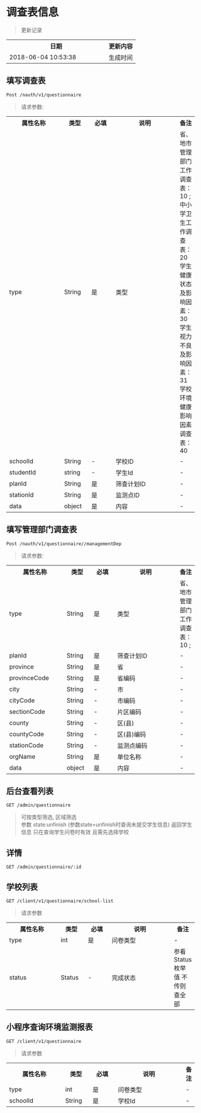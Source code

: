 # 调查表信息

> 更新记录

<table>
    <tr>
        <th style="width:250px;">日期</th>
        <th>更新内容</th>
    </tr>
    <tr>
        <td>2018-06-04 10:53:38</td>
        <td>生成时间</td>
    </tr>
</table>


## 填写调查表
```
Post /nauth/v1/questionnaire
```

> 请求参数:

<table>
    <tr>
        <th style="width:150px;">属性名称</th>
        <th style="width:60px;">类型</th>
        <th style="width:60px;">必填</th>
        <th style="width:200px;">说明</th>
        <th>备注</th>
    </tr>
    <tr>
        <td>type</td>
        <td>String</td>
        <td>是</td>
        <td>类型</td>
        <td>省、地市管理部门工作调查表：10 ;   
        中小学卫生工作调查表：20   
         学生健康状态及影响因素：30   
         学生视力不良及影响因素：31   
        学校环境健康影响因素调查表：40   </td>
    </tr>
    <tr>
        <td>schoolId</td>
        <td>String</td>
        <td>-</td>
        <td>学校ID</td>
        <td>-</td>
    </tr>
    <tr>
        <td>studentId</td>
        <td>string</td>
        <td>-</td>
        <td>学生Id</td>
        <td>-</td>
    </tr>
    <tr>
        <td>planId</td>
        <td>String</td>
        <td>是</td>
        <td>筛查计划ID</td>
        <td>-</td>
    </tr>
    <tr>
        <td>stationId</td>
        <td>String</td>
        <td>是</td>
        <td>监测点ID</td>
        <td>-</td>
    </tr>
    <tr>
        <td>data</td>
        <td>object</td>
        <td>是</td>
        <td>内容</td>
        <td>-</td>
    </tr>
</table>

## 填写管理部门调查表
```
Post /nauth/v1/questionnaire//managementDep
```
> 请求参数:

<table>
    <tr>
        <th style="width:150px;">属性名称</th>
        <th style="width:60px;">类型</th>
        <th style="width:60px;">必填</th>
        <th style="width:200px;">说明</th>
        <th>备注</th>
    </tr>
    <tr>
        <td>type</td>
        <td>String</td>
        <td>是</td>
        <td>类型</td>
        <td>省、地市管理部门工作调查表：10 ;   
    </tr>
    <tr>
        <td>planId</td>
        <td>String</td>
        <td>是</td>
        <td>筛查计划ID</td>
        <td>-</td>
    </tr>
        <tr>
            <td>province</td>
            <td>String</td>
            <td>是</td>
            <td>省</td>
            <td>-</td>
        </tr>
        <tr>
            <td>provinceCode</td>
            <td>String</td>
            <td>是</td>
            <td>省编码</td>
            <td>-</td>
        </tr>
        <tr>
            <td>city</td>
            <td>String</td>
            <td>-</td>
            <td>市</td>
            <td>-</td>
        </tr>
        <tr>
            <td>cityCode</td>
            <td>String</td>
            <td>-</td>
            <td>市编码</td>
            <td>-</td>
        </tr>
    <tr>
        <td>sectionCode</td>
        <td>String</td>
        <td>-</td>
        <td>片区编码</td>
        <td>-</td>
    </tr>
    <tr>
        <td>county</td>
        <td>String</td>
        <td>-</td>
        <td>区(县)</td>
        <td>-</td>
    </tr>
    <tr>
        <td>countyCode</td>
        <td>String</td>
        <td>-</td>
        <td>区(县)编码</td>
        <td>-</td>
    </tr>
    <tr>
        <td>stationCode</td>
        <td>String</td>
        <td>-</td>
        <td>监测点编码</td>
        <td>-</td>
    </tr>
    <tr>
        <td>orgName</td>
        <td>String</td>
        <td>是</td>
        <td>单位名称</td>
        <td>-</td>
    </tr>
    <tr>
        <td>data</td>
        <td>object</td>
        <td>是</td>
        <td>内容</td>
        <td>-</td>
    </tr>
</table>

## 后台查看列表

```
GET /admin/questionnaire
```

> 可按类型筛选, 区域筛选   
>参数 state:unfinish (参数state=unfinish时查询未提交学生信息)
  返回学生信息 只在查询学生问卷时有效 且需先选择学校

## 详情
```
GET /admin/questionnaire/:id
```

## 学校列表
```
GET /client/v1/questionnaire/school-list
```
> 请求参数

<table>
    <tr>
        <th style="width:150px;">属性名称</th>
        <th style="width:60px;">类型</th>
        <th style="width:60px;">必填</th>
        <th style="width:200px;">说明</th>
        <th>备注</th>
    </tr>
    <tr>
        <td>type</td>
        <td>int</td>
        <td>是</td>
        <td>问卷类型</td>
        <td>-</td>
    </tr>
    <tr>
        <td>status</td>
        <td>Status</td>
        <td>-</td>
        <td>完成状态</td>
        <td>参看Status枚举值 不传则查全部</td>
    </tr>
 </table>    
 
 ## 小程序查询环境监测报表
 ```
 GET /client/v1/questionnaire
 ```
 > 请求参数
 
 <table>
     <tr>
         <th style="width:150px;">属性名称</th>
         <th style="width:60px;">类型</th>
         <th style="width:60px;">必填</th>
         <th style="width:200px;">说明</th>
         <th>备注</th>
     </tr>
     <tr>
         <td>type</td>
         <td>int</td>
         <td>是</td>
         <td>问卷类型</td>
         <td>-</td>
     </tr>
     <tr>
         <td>schoolId</td>
         <td>String</td>
         <td>是</td>
         <td>学校Id</td>
         <td>-</td>
     </tr>
  </table>    